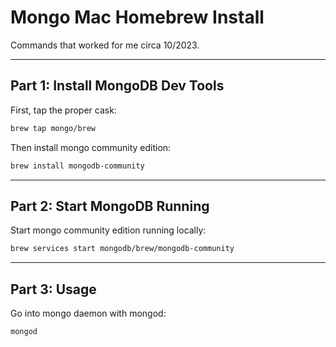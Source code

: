 # Mongo Mac Homebrew Install

Commands that worked for me circa 10/2023.

---

## Part 1: Install MongoDB Dev Tools

First, tap the proper cask:
```bash
brew tap mongo/brew
```

Then install mongo community edition:
```bash
brew install mongodb-community
```

---

## Part 2: Start MongoDB Running

Start mongo community edition running locally:
```bash
brew services start mongodb/brew/mongodb-community
```

---

## Part 3: Usage

Go into mongo daemon with mongod:
```bash
mongod
```
